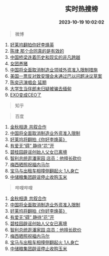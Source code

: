 <div align="center"><h2>实时热搜榜</h2><h4>2023-10-19 10:02:02</h4></div>

> 微博  

1. [好莱坞翻拍你好李焕英](https://s.weibo.com/weibo?q=%23%E5%A5%BD%E8%8E%B1%E5%9D%9E%E7%BF%BB%E6%8B%8D%E4%BD%A0%E5%A5%BD%E6%9D%8E%E7%84%95%E8%8B%B1%23&t=31&band_rank=1&Refer=top)<br />
2. [陈律 那个合同真的是有效的](https://s.weibo.com/weibo?q=%E9%99%88%E5%BE%8B%20%E9%82%A3%E4%B8%AA%E5%90%88%E5%90%8C%E7%9C%9F%E7%9A%84%E6%98%AF%E6%9C%89%E6%95%88%E7%9A%84&t=31&band_rank=2&Refer=top)<br />
3. [中国桥梁连着历史和现实的非凡跨越](https://s.weibo.com/weibo?q=%23%E4%B8%AD%E5%9B%BD%E6%A1%A5%E6%A2%81%E8%BF%9E%E7%9D%80%E5%8E%86%E5%8F%B2%E5%92%8C%E7%8E%B0%E5%AE%9E%E7%9A%84%E9%9D%9E%E5%87%A1%E8%B7%A8%E8%B6%8A%23&t=31&band_rank=3&Refer=top)<br />
4. [女团养猪](https://s.weibo.com/weibo?q=%E5%A5%B3%E5%9B%A2%E5%85%BB%E7%8C%AA&t=31&band_rank=4&Refer=top)<br />
5. [中国将全面取消制造业领域外资准入限制措施](https://s.weibo.com/weibo?q=%23%E4%B8%AD%E5%9B%BD%E5%B0%86%E5%85%A8%E9%9D%A2%E5%8F%96%E6%B6%88%E5%88%B6%E9%80%A0%E4%B8%9A%E9%A2%86%E5%9F%9F%E5%A4%96%E8%B5%84%E5%87%86%E5%85%A5%E9%99%90%E5%88%B6%E6%8E%AA%E6%96%BD%23&t=31&band_rank=5&Refer=top)<br />
6. [美国一票反对致安理会未通过巴以问题决议草案](https://s.weibo.com/weibo?q=%23%E7%BE%8E%E5%9B%BD%E4%B8%80%E7%A5%A8%E5%8F%8D%E5%AF%B9%E8%87%B4%E5%AE%89%E7%90%86%E4%BC%9A%E6%9C%AA%E9%80%9A%E8%BF%87%E5%B7%B4%E4%BB%A5%E9%97%AE%E9%A2%98%E5%86%B3%E8%AE%AE%E8%8D%89%E6%A1%88%23&t=31&band_rank=6&Refer=top)<br />
7. [陈奕迅演唱会 延期](https://s.weibo.com/weibo?q=%E9%99%88%E5%A5%95%E8%BF%85%E6%BC%94%E5%94%B1%E4%BC%9A%20%E5%BB%B6%E6%9C%9F&t=31&band_rank=7&Refer=top)<br />
8. [大学生当伴郎未归疑被骗去缅甸](https://s.weibo.com/weibo?q=%23%E5%A4%A7%E5%AD%A6%E7%94%9F%E5%BD%93%E4%BC%B4%E9%83%8E%E6%9C%AA%E5%BD%92%E7%96%91%E8%A2%AB%E9%AA%97%E5%8E%BB%E7%BC%85%E7%94%B8%23&t=31&band_rank=8&Refer=top)<br />
9. [EXO变成CEO了](https://s.weibo.com/weibo?q=%23EXO%E5%8F%98%E6%88%90CEO%E4%BA%86%23&t=31&band_rank=9&Refer=top)<br />

> 知乎  


> 百度  

1. [金秋相逢 共叙合作](https://www.baidu.com/s?wd=%E9%87%91%E7%A7%8B%E7%9B%B8%E9%80%A2+%E5%85%B1%E5%8F%99%E5%90%88%E4%BD%9C&sa=fyb_news&rsv_dl=fyb_news)<br />
2. [中国将全面取消制造业外资准入限制](https://www.baidu.com/s?wd=%E4%B8%AD%E5%9B%BD%E5%B0%86%E5%85%A8%E9%9D%A2%E5%8F%96%E6%B6%88%E5%88%B6%E9%80%A0%E4%B8%9A%E5%A4%96%E8%B5%84%E5%87%86%E5%85%A5%E9%99%90%E5%88%B6&sa=fyb_news&rsv_dl=fyb_news)<br />
3. [好莱坞将翻拍《你好李焕英》](https://www.baidu.com/s?wd=%E5%A5%BD%E8%8E%B1%E5%9D%9E%E5%B0%86%E7%BF%BB%E6%8B%8D%E3%80%8A%E4%BD%A0%E5%A5%BD%E6%9D%8E%E7%84%95%E8%8B%B1%E3%80%8B&sa=fyb_news&rsv_dl=fyb_news)<br />
4. [有爱无“碍” 静待“花”开](https://www.baidu.com/s?wd=%E6%9C%89%E7%88%B1%E6%97%A0%E2%80%9C%E7%A2%8D%E2%80%9D+%E9%9D%99%E5%BE%85%E2%80%9C%E8%8A%B1%E2%80%9D%E5%BC%80&sa=fyb_news&rsv_dl=fyb_news)<br />
5. [碧桂园辟谣创始人父女已离境](https://www.baidu.com/s?wd=%E7%A2%A7%E6%A1%82%E5%9B%AD%E8%BE%9F%E8%B0%A3%E5%88%9B%E5%A7%8B%E4%BA%BA%E7%88%B6%E5%A5%B3%E5%B7%B2%E7%A6%BB%E5%A2%83&sa=fyb_news&rsv_dl=fyb_news)<br />
6. [智利总统逛潘家园 店员：他擅长砍价](https://www.baidu.com/s?wd=%E6%99%BA%E5%88%A9%E6%80%BB%E7%BB%9F%E9%80%9B%E6%BD%98%E5%AE%B6%E5%9B%AD+%E5%BA%97%E5%91%98%EF%BC%9A%E4%BB%96%E6%93%85%E9%95%BF%E7%A0%8D%E4%BB%B7&sa=fyb_news&rsv_dl=fyb_news)<br />
7. [梅西晒照祝福内马尔](https://www.baidu.com/s?wd=%E6%A2%85%E8%A5%BF%E6%99%92%E7%85%A7%E7%A5%9D%E7%A6%8F%E5%86%85%E9%A9%AC%E5%B0%94&sa=fyb_news&rsv_dl=fyb_news)<br />
8. [宝马与出租车相撞侧翻起火 1人身亡](https://www.baidu.com/s?wd=%E5%AE%9D%E9%A9%AC%E4%B8%8E%E5%87%BA%E7%A7%9F%E8%BD%A6%E7%9B%B8%E6%92%9E%E4%BE%A7%E7%BF%BB%E8%B5%B7%E7%81%AB+1%E4%BA%BA%E8%BA%AB%E4%BA%A1&sa=fyb_news&rsv_dl=fyb_news)<br />
9. [中储粮集团辟谣停止收购玉米](https://www.baidu.com/s?wd=%E4%B8%AD%E5%82%A8%E7%B2%AE%E9%9B%86%E5%9B%A2%E8%BE%9F%E8%B0%A3%E5%81%9C%E6%AD%A2%E6%94%B6%E8%B4%AD%E7%8E%89%E7%B1%B3&sa=fyb_news&rsv_dl=fyb_news)<br />

> 哔哩哔哩  

1. [金秋相逢 共叙合作](https://www.baidu.com/s?wd=%E9%87%91%E7%A7%8B%E7%9B%B8%E9%80%A2+%E5%85%B1%E5%8F%99%E5%90%88%E4%BD%9C&sa=fyb_news&rsv_dl=fyb_news)<br />
2. [中国将全面取消制造业外资准入限制](https://www.baidu.com/s?wd=%E4%B8%AD%E5%9B%BD%E5%B0%86%E5%85%A8%E9%9D%A2%E5%8F%96%E6%B6%88%E5%88%B6%E9%80%A0%E4%B8%9A%E5%A4%96%E8%B5%84%E5%87%86%E5%85%A5%E9%99%90%E5%88%B6&sa=fyb_news&rsv_dl=fyb_news)<br />
3. [好莱坞将翻拍《你好李焕英》](https://www.baidu.com/s?wd=%E5%A5%BD%E8%8E%B1%E5%9D%9E%E5%B0%86%E7%BF%BB%E6%8B%8D%E3%80%8A%E4%BD%A0%E5%A5%BD%E6%9D%8E%E7%84%95%E8%8B%B1%E3%80%8B&sa=fyb_news&rsv_dl=fyb_news)<br />
4. [有爱无“碍” 静待“花”开](https://www.baidu.com/s?wd=%E6%9C%89%E7%88%B1%E6%97%A0%E2%80%9C%E7%A2%8D%E2%80%9D+%E9%9D%99%E5%BE%85%E2%80%9C%E8%8A%B1%E2%80%9D%E5%BC%80&sa=fyb_news&rsv_dl=fyb_news)<br />
5. [碧桂园辟谣创始人父女已离境](https://www.baidu.com/s?wd=%E7%A2%A7%E6%A1%82%E5%9B%AD%E8%BE%9F%E8%B0%A3%E5%88%9B%E5%A7%8B%E4%BA%BA%E7%88%B6%E5%A5%B3%E5%B7%B2%E7%A6%BB%E5%A2%83&sa=fyb_news&rsv_dl=fyb_news)<br />
6. [智利总统逛潘家园 店员：他擅长砍价](https://www.baidu.com/s?wd=%E6%99%BA%E5%88%A9%E6%80%BB%E7%BB%9F%E9%80%9B%E6%BD%98%E5%AE%B6%E5%9B%AD+%E5%BA%97%E5%91%98%EF%BC%9A%E4%BB%96%E6%93%85%E9%95%BF%E7%A0%8D%E4%BB%B7&sa=fyb_news&rsv_dl=fyb_news)<br />
7. [梅西晒照祝福内马尔](https://www.baidu.com/s?wd=%E6%A2%85%E8%A5%BF%E6%99%92%E7%85%A7%E7%A5%9D%E7%A6%8F%E5%86%85%E9%A9%AC%E5%B0%94&sa=fyb_news&rsv_dl=fyb_news)<br />
8. [宝马与出租车相撞侧翻起火 1人身亡](https://www.baidu.com/s?wd=%E5%AE%9D%E9%A9%AC%E4%B8%8E%E5%87%BA%E7%A7%9F%E8%BD%A6%E7%9B%B8%E6%92%9E%E4%BE%A7%E7%BF%BB%E8%B5%B7%E7%81%AB+1%E4%BA%BA%E8%BA%AB%E4%BA%A1&sa=fyb_news&rsv_dl=fyb_news)<br />
9. [中储粮集团辟谣停止收购玉米](https://www.baidu.com/s?wd=%E4%B8%AD%E5%82%A8%E7%B2%AE%E9%9B%86%E5%9B%A2%E8%BE%9F%E8%B0%A3%E5%81%9C%E6%AD%A2%E6%94%B6%E8%B4%AD%E7%8E%89%E7%B1%B3&sa=fyb_news&rsv_dl=fyb_news)<br />
